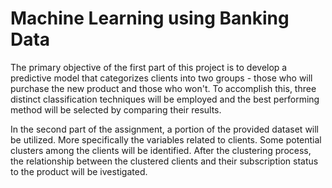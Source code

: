 # Machine Learning using Banking Data

The primary objective of the first part of this project is to develop a predictive model that categorizes clients into two groups - those who will purchase the new product and those who won't. 
To accomplish this, three distinct classification techniques will be employed and the best performing method will be selected by comparing their results.

In the second part of the assignment, a portion of the provided dataset will be utilized.
More specifically the variables related to clients.
Some potential clusters among the clients will be identified. 
After the clustering process, the relationship between the clustered clients and their subscription status to the product will be ivestigated.
